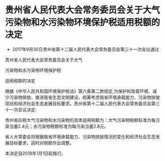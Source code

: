 # 贵州省人民代表大会常务委员会关于大气污染物和水污染物环境保护税适用税额的决定

- 2017年9月30日贵州省第十二届人民代表大会常务委员会第三十一次会议通过

<!-- INFO END -->

贵州省人民代表大会常务委员会关于大气

污染物和水污染物环境保护税

适用税额的决定

根据《中华人民共和国环境保护税法》第六条第二款规定,为保护和改善环境、减少污染物排放、推进我省生态文明建设，统筹考虑我省环境承载能力、污染物排放现状和经济社会生态发展目标要求，贵州省第十二届人民代表大会常务委员会第三十一次会议决定:

贵州省应税大气污染物和水污染物的具体适用税额为：大气污染物税额标准为每污染当量2.4元；水污染物税额标准为每污染当量2.8元。

省人大常委会将根据我省环境承载能力、污染物排放情况的变化和经济社会生态发展目标要求，适时对税额作出调整。

本决定自2018年1月1日起施行。
